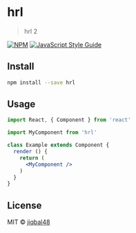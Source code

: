 # hrl

> hrl 2

[![NPM](https://img.shields.io/npm/v/hrl.svg)](https://www.npmjs.com/package/hrl) [![JavaScript Style Guide](https://img.shields.io/badge/code_style-standard-brightgreen.svg)](https://standardjs.com)

## Install

```bash
npm install --save hrl
```

## Usage

```jsx
import React, { Component } from 'react'

import MyComponent from 'hrl'

class Example extends Component {
  render () {
    return (
      <MyComponent />
    )
  }
}
```

## License

MIT © [jiqbal48](https://github.com/jiqbal48)
